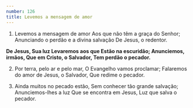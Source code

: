 ```yaml
---
number: 126
title: Levemos a mensagem de amor
---
```


1. Levemos a mensagem de amor
  Aos que não têm a graça do Senhor;
  Anunciando o perdão e a divina salvação
  De Jesus, o redentor.

  __De Jesus, Sua luz
  Levaremos aos que
  Estão na escuridão;
  Anunciemos, irmãos,
  Que em Cristo, o Salvador,
  Tem perdão o pecador.__

2. Por terra, pelo ar e pelo mar,
  O Evangelho vamos proclamar;
  Falaremos do amor de Jesus, o Salvador,
  Que redime o pecador.

3. Ainda muitos no pecado estão,
  Sem conhecer tão grande salvação;
  Anunciemos-lhes a luz
  Que se encontra em Jesus,
  Luz que salva o pecador.
